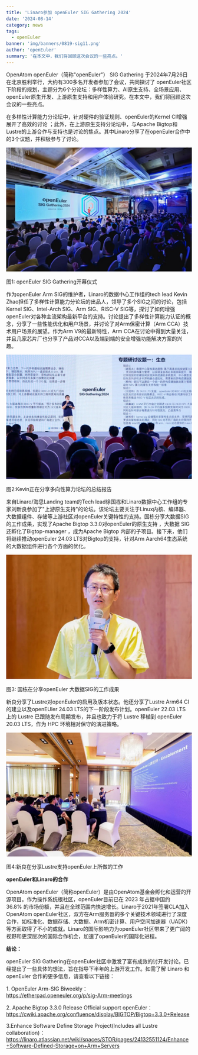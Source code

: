 ```yaml
---
title: 'Linaro参加 openEuler SIG Gathering 2024'
date: '2024-08-14'
category: news
tags:
  - openEuler
banner: 'img/banners/0819-sig11.png'
author: 'openEuler'
summary: '在本文中，我们将回顾这次会议的一些亮点。'
---
```




OpenAtom openEuler（简称\"openEuler\"） SIG Gathering
于2024年7月26日在北京胜利举行，大约有300多名开发者参加了会议，共同探讨了
openEuler社区下阶段的规划，主题分为6个分论坛：多样性算力、AI原生支持、全场景应用、openEuler原生开发、上游原生支持和用户体验研究。在本文中，我们将回顾这次会议的一些亮点。

在多样性计算能力分论坛中，针对硬件的验证规则、openEuler的Kernel
CI增强展开了高效的讨论 ；此外，在上游原生支持分论坛中，与Apache
Bigtop和Lustre的上游合作与支持也是讨论的焦点。其中Linaro分享了在openEuler合作中的3个议题，并积极参与了讨论。


![image2](./media/image1.jpeg)

图1: openEuler SIG Gathering开幕仪式

作为openEuler Arm SIG的维护者，Linaro的数据中心工作组的tech lead Kevin
Zhao担任了多样性计算能力分论坛的出品人，领导了多个SIG之间的讨论，包括Kernel
SIG、Intel-Arch SIG、Arm SIG、RISC-V
SIG等，探讨了如何增强openEuler对各种主流架构最新平台的支持。讨论提出了多样性计算能力认证的概念，分享了一些性能优化和用户场景，并讨论了对Arm保密计算（Arm
CCA）技术用户场景的展望。作为Arm V9的最新特性，Arm
CCA在讨论中得到大量关注，并且几家芯片厂也分享了产品对CCA以及端到端的安全增强功能解决方案的兴趣。

![image2](./media/image2.jpeg)

图2:Kevin正在分享多向性算力论坛的总结报告

来自Linaro/海思Landing team的Tech
lead徐国栋和Linaro数据中心工作组的专家刘新良参加了"上游原生支持"的论坛。该论坛主要关注于Linux内核、编译器、大数据组件、存储等上游社区对openEuler关键特性的支持。国栋分享大数据SIG的工作成果，实现了Apache
Bigtop 3.3.0对openEuler的原生支持 ，大数据 SIG 还孵化了Bigtop-manager
，成为Apache Bigtop 内部的子项目。接下来，他们将继续推动openEuler 24.03
LTS对Bigtop的支持，针对Arm
Aarch64生态系统的大数据组件进行各个方面的优化。


![image2](./media/image3.jpeg)

图3: 国栋在分享openEuler 大数据SIG的工作成果

新良分享了Lustre对openEuler的启用及版本状态。他还分享了Lustre Arm64
CI的建立以及openEUler 24.03 LTS的下一阶段发布计划。openEuler 22.03 LTS
上的 Lustre 已跟随发布周期发布，并且也致力于将 Lustre 移植到 openEuler
20.03 LTS，作为 HPC 环境相对保守的演进策略。


![image2](./media/image4.jpeg)

图4:新良在分享Lustre支持openEuler上所做的工作

**openEuler和Linaro的合作**

OpenAtom
openEuler（简称openEuler）是由OpenAtom基金会孵化和运营的开源项目。作为操作系统根社区，openEuler目前已在
2023 年占据中国约
36.8% 的市场份额，并且在全球范围内快速增长。Linaro于2021年签署CLA加入OpenAtom
openEuler社区，双方在Arm服务器的多个关键技术领域进行了深度合作，如标准化、数据存储、大数据、Arm机密计算、用户空间加速器（UADK）等方面取得了不小的成就。Linaro的国际影响力为openEuler社区带来了更广阔的视野和更深层次的国际合作机会，加速了openEuler的国际化进程。

**结论：**

openEuler SIG
Gathering在openEuler社区中激发了富有成效的讨开发讨论。已经提出了一些具体的想法，旨在指导下半年的上游开发工作。如需了解
Linaro 和 openEuler 合作的更多信息，请查看以下链接：

1\. OpenEuler Arm-SIG Biweekly：\
https://etherpad.openeuler.org/p/sig-Arm-meetings

2\. Apache Bigtop 3.3.0 Release Official support openEuler：\
https://cwiki.apache.org/confluence/display/BIGTOP/Bigtop+3.3.0+Release

3.Enhance Software Define Storage Project(Includes all Lustre
collaboration)：https://linaro.atlassian.net/wiki/spaces/STOR/pages/24132551124/Enhance+Software-Defined-Storage+on+Arm+Servers
